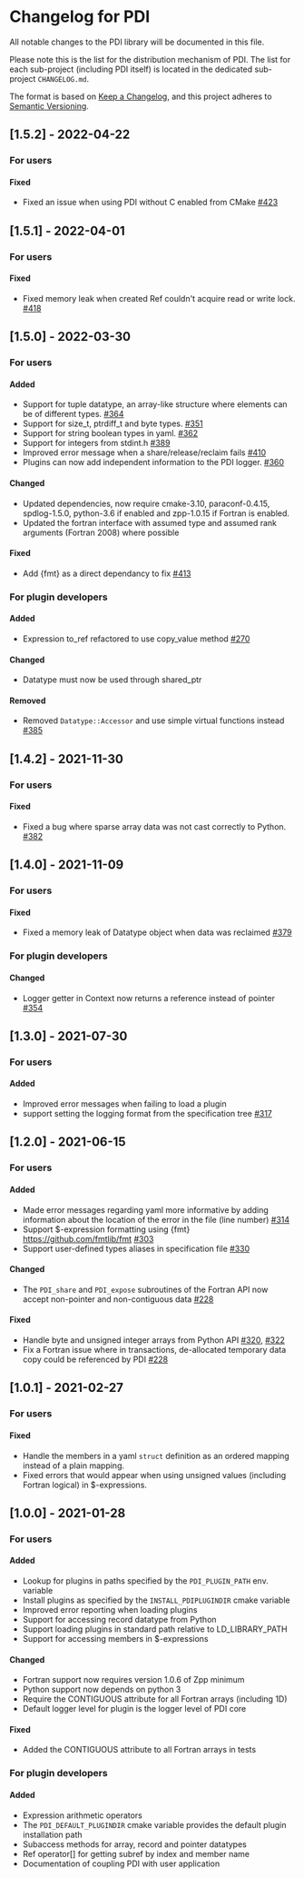 # Changelog for PDI
All notable changes to the PDI library will be documented in this file.

Please note this is the list for the distribution mechanism of PDI. The list for
each sub-project (including PDI itself) is located in the dedicated sub-project
`CHANGELOG.md`.

The format is based on [Keep a Changelog](https://keepachangelog.com/en/1.0.0/),
and this project adheres to [Semantic Versioning](https://semver.org/spec/v2.0.0.html).


## [1.5.2] - 2022-04-22

### For users

#### Fixed
* Fixed an issue when using PDI without C enabled from CMake
  [#423](https://gitlab.maisondelasimulation.fr/pdidev/pdi/-/issues/423)


## [1.5.1] - 2022-04-01

### For users

#### Fixed
* Fixed memory leak when created Ref couldn't acquire read or write lock.
  [#418](https://gitlab.maisondelasimulation.fr/pdidev/pdi/-/issues/418)


## [1.5.0] - 2022-03-30

### For users

#### Added
* Support for tuple datatype, an array-like structure where elements can be of
  different types.
  [#364](https://gitlab.maisondelasimulation.fr/pdidev/pdi/-/issues/364)
* Support for size_t, ptrdiff_t and byte types.
  [#351](https://gitlab.maisondelasimulation.fr/pdidev/pdi/-/issues/351)
* Support for string boolean types in yaml.
  [#362](https://gitlab.maisondelasimulation.fr/pdidev/pdi/-/issues/362)
* Support for integers from stdint.h
  [#389](https://gitlab.maisondelasimulation.fr/pdidev/pdi/-/issues/389)
* Improved error message when a share/release/reclaim fails
  [#410](https://gitlab.maisondelasimulation.fr/pdidev/pdi/-/issues/410)
* Plugins can now add independent information to the PDI logger.
  [#360](https://gitlab.maisondelasimulation.fr/pdidev/pdi/-/issues/360)

#### Changed
* Updated dependencies, now require cmake-3.10, paraconf-0.4.15, spdlog-1.5.0,
  python-3.6 if enabled and zpp-1.0.15 if Fortran is enabled.
* Updated the fortran interface with assumed type and assumed rank
  arguments (Fortran 2008) where possible

#### Fixed
* Add {fmt} as a direct dependancy to fix
  [#413](https://gitlab.maisondelasimulation.fr/pdidev/pdi/-/issues/413)


### For plugin developers

#### Added
* Expression to_ref refactored to use copy_value method
  [#270](https://gitlab.maisondelasimulation.fr/pdidev/pdi/-/issues/270)

#### Changed
* Datatype must now be used through shared_ptr

#### Removed
* Removed `Datatype::Accessor` and use simple virtual functions instead
  [#385](https://gitlab.maisondelasimulation.fr/pdidev/pdi/-/issues/385)



## [1.4.2] - 2021-11-30

### For users

#### Fixed
* Fixed a bug where sparse array data was not cast correctly to Python.
  [#382](https://gitlab.maisondelasimulation.fr/pdidev/pdi/-/issues/382)




## [1.4.0] - 2021-11-09

### For users

#### Fixed
* Fixed a memory leak of Datatype object when data was reclaimed
  [#379](https://gitlab.maisondelasimulation.fr/pdidev/pdi/-/issues/379)


### For plugin developers

#### Changed
* Logger getter in Context now returns a reference instead of pointer
  [#354](https://gitlab.maisondelasimulation.fr/pdidev/pdi/-/issues/354)




## [1.3.0] - 2021-07-30

### For users

#### Added
* Improved error messages when failing to load a plugin
* support setting the logging format from the specification tree
  [#317](https://gitlab.maisondelasimulation.fr/pdidev/pdi/-/issues/317)




## [1.2.0] - 2021-06-15

### For users

#### Added
* Made error messages regarding yaml more informative by adding information
  about the location of the error in the file (line number)
  [#314](https://gitlab.maisondelasimulation.fr/pdidev/pdi/-/issues/314)
* Support $-expression formatting using {fmt} https://github.com/fmtlib/fmt
  [#303](https://gitlab.maisondelasimulation.fr/pdidev/pdi/-/issues/303)
* Support user-defined types aliases in specification file
  [#330](https://gitlab.maisondelasimulation.fr/pdidev/pdi/-/issues/330)

#### Changed
* The `PDI_share` and `PDI_expose` subroutines of the Fortran API now accept
  non-pointer and non-contiguous data
  [#228](https://gitlab.maisondelasimulation.fr/pdidev/pdi/-/issues/228)

#### Fixed
* Handle byte and unsigned integer arrays from Python API
  [#320](https://gitlab.maisondelasimulation.fr/pdidev/pdi/-/issues/320),
  [#322](https://gitlab.maisondelasimulation.fr/pdidev/pdi/-/issues/322)
* Fix a Fortran issue where in transactions, de-allocated temporary data copy
  could be referenced by PDI
  [#228](https://gitlab.maisondelasimulation.fr/pdidev/pdi/-/issues/228)




## [1.0.1] - 2021-02-27

### For users

#### Fixed
* Handle the members in a yaml `struct` definition as an ordered mapping instead
  of a plain mapping.
* Fixed errors that would appear when using unsigned values (including Fortran
  logical) in $-expressions.




## [1.0.0] - 2021-01-28

### For users

#### Added
* Lookup for plugins in paths specified by the `PDI_PLUGIN_PATH` env. variable
* Install plugins as specified by the `INSTALL_PDIPLUGINDIR` cmake variable
* Improved error reporting when loading plugins
* Support for accessing record datatype from Python
* Support loading plugins in standard path relative to LD_LIBRARY_PATH
* Support for accessing members in $-expressions

#### Changed
* Fortran support now requires version 1.0.6 of Zpp minimum
* Python support now depends on python 3
* Require the CONTIGUOUS attribute for all Fortran arrays (including 1D)
* Default logger level for plugin is the logger level of PDI core

#### Fixed
* Added the CONTIGUOUS attribute to all Fortran arrays in tests


### For plugin developers

#### Added
* Expression arithmetic operators
* The `PDI_DEFAULT_PLUGINDIR` cmake variable provides the default plugin installation path
* Subaccess methods for array, record and pointer datatypes
* Ref operator[] for getting subref by index and member name
* Documentation of coupling PDI with user application

